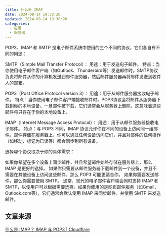 ```yaml
---
title: 什么是 IMAP
date: 2024-08-14 19:38:20
updated: 2024-08-14 19:38:20
categories:
  - 应用
  - 服务器
---
```


POP3、IMAP 和 SMTP 是电子邮件系统中使用的三个不同的协议，它们各自有不同的用途：

SMTP（Simple Mail Transfer Protocol）：
用途：用于发送电子邮件。
特点：当你使用电子邮件客户端（如Outlook、Thunderbird等）发送邮件时，SMTP协议负责将邮件从你的计算机发送到邮件服务器，然后邮件服务器再将邮件发送到收件人的邮箱。

POP3（Post Office Protocol version 3）：
用途：用于从邮件服务器接收电子邮件。
特点：当你使用电子邮件客户端接收邮件时，POP3协议会将邮件从服务器下载到你的本地设备。一旦邮件被下载，它们通常会从服务器上删除，这意味着这些邮件将只存在于你的本地设备上。

<!-- more -->

IMAP（Internet Message Access Protocol）：
用途：用于从邮件服务器接收电子邮件。
特点：与 POP3 不同，IMAP 协议允许你在不同的设备上访问同一组邮件。邮件存储在服务器上，你可以通过任何设备访问它们，并且对邮件的任何操作（如移动、标记为已读等）都会同步到所有设备。

选择哪个协议取决于你的具体需求：

如果你希望在多个设备上同步邮件，并且希望邮件始终存储在服务器上，那么 IMAP 是更好的选择。
如果你只需要从邮件服务器下载邮件到一个设备，并且不需要在其他设备上访问这些邮件，那么 POP3 可能更适合你。
如果你需要发送邮件，那么你需要使用 SMTP。
通常，现代的电子邮件客户端会同时支持 IMAP 和 SMTP，以便用户可以根据需要选择。如果你使用的是网页邮件服务（如Gmail、Outlook.com等），它们通常会默认使用 IMAP 来同步邮件，并使用 SMTP 来发送邮件。

## 文章来源

[什么是 IMAP？ IMAP 与 POP3 | Cloudflare](https://www.cloudflare-cn.com/learning/email-security/what-is-imap/)
